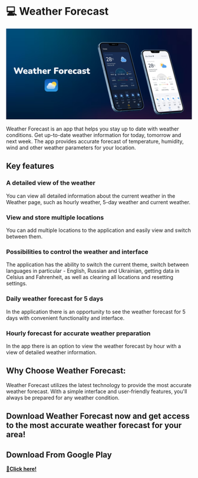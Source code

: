 # 💻 Weather Forecast

<p align="center">
  <img src="./assets/banner.png">
</p>

Weather Forecast is an app that helps you stay up to date with weather conditions. Get up-to-date weather information for today, tomorrow and next week. The app provides accurate forecast of temperature, humidity, wind and other weather parameters for your location.

## Key features

### A detailed view of the weather

You can view all detailed information about the current weather in the Weather page, such as hourly weather, 5-day weather and current weather.

### View and store multiple locations

You can add multiple locations to the application and easily view and switch between them.

### Possibilities to control the weather and interface

The application has the ability to switch the current theme, switch between languages in particular - English, Russian and Ukrainian, getting data in Celsius and Fahrenheit, as well as clearing all locations and resetting settings.


### Daily weather forecast for 5 days

In the application there is an opportunity to see the weather forecast for 5 days with convenient functionality and interface. 

### Hourly forecast for accurate weather preparation

In the app there is an option to view the weather forecast by hour with a view of detailed weather information.

## Why Choose Weather Forecast:

Weather Forecast utilizes the latest technology to provide the most accurate weather forecast. With a simple interface and user-friendly features, you'll always be prepared for any weather condition.

## Download Weather Forecast now and get access to the most accurate weather forecast for your area!

## Download From Google Play

[**🔗Click here!**](https://play.google.com/store/apps/details?id=com.fairy.weather)